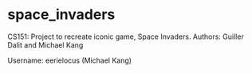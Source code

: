 # space_invaders
CS151: Project to recreate iconic game, Space Invaders.
Authors: Guiller Dalit and Michael Kang

Username: eerielocus (Michael Kang)